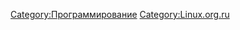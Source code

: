 [Category:Программирование](Category:Программирование "wikilink")
[Category:Linux.org.ru](Category:Linux.org.ru "wikilink")
